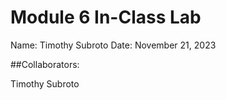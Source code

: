 # Module 6 In-Class Lab

Name: Timothy Subroto
Date: November 21, 2023

##Collaborators:

Timothy Subroto
